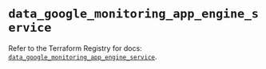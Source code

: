 # `data_google_monitoring_app_engine_service`

Refer to the Terraform Registry for docs: [`data_google_monitoring_app_engine_service`](https://registry.terraform.io/providers/hashicorp/google/5.43.0/docs/data-sources/monitoring_app_engine_service).
